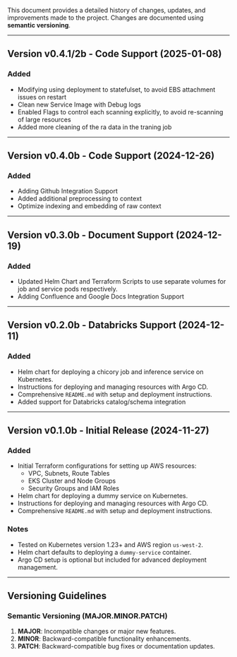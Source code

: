 This document provides a detailed history of changes, updates, and improvements made to the project. Changes are documented using **semantic versioning**.

---

## Version v0.4.1/2b - Code Support (2025-01-08)

### Added
- Modifying using deployment to statefulset, to avoid EBS attachment issues on restart
- Clean new Service Image with Debug logs
- Enabled Flags to control each scanning explicitly, to avoid re-scanning of large resources
- Added more cleaning of the ra data in the traning job

---

## Version v0.4.0b - Code Support (2024-12-26)

### Added
- Adding Github Integration Support
- Added additional preprocessing to context
- Optimize indexing and embedding of raw context

---

## Version v0.3.0b - Document Support (2024-12-19)

### Added
- Updated Helm Chart and Terraform Scripts to use separate volumes for job and service pods respectively.
- Adding Confluence and Google Docs Integration Support

---

## Version v0.2.0b - Databricks Support (2024-12-11)

### Added
- Helm chart for deploying a chicory job and inference service on Kubernetes.
- Instructions for deploying and managing resources with Argo CD.
- Comprehensive `README.md` with setup and deployment instructions.
- Added support for Databricks catalog/schema integration

---

## Version v0.1.0b - Initial Release (2024-11-27)

### Added
- Initial Terraform configurations for setting up AWS resources:
  - VPC, Subnets, Route Tables
  - EKS Cluster and Node Groups
  - Security Groups and IAM Roles
- Helm chart for deploying a dummy service on Kubernetes.
- Instructions for deploying and managing resources with Argo CD.
- Comprehensive `README.md` with setup and deployment instructions.

### Notes
- Tested on Kubernetes version 1.23+ and AWS region `us-west-2`.
- Helm chart defaults to deploying a `dummy-service` container.
- Argo CD setup is optional but included for advanced deployment management.

---

## Versioning Guidelines

### Semantic Versioning (MAJOR.MINOR.PATCH)
1. **MAJOR**: Incompatible changes or major new features.
2. **MINOR**: Backward-compatible functionality enhancements.
3. **PATCH**: Backward-compatible bug fixes or documentation updates.
